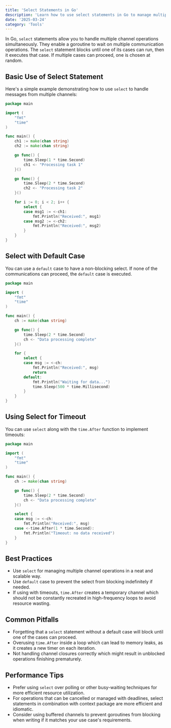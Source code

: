 ```yaml
---
title: 'Select Statements in Go'
description: 'Learn how to use select statements in Go to manage multiple channel operations concurrently.'
date: '2025-03-24'
category: 'Tools'
---
```


In Go, `select` statements allow you to handle multiple channel operations simultaneously. They enable a goroutine to wait on multiple communication operations. The `select` statement blocks until one of its cases can run, then it executes that case. If multiple cases can proceed, one is chosen at random.

## Basic Use of Select Statement

Here's a simple example demonstrating how to use `select` to handle messages from multiple channels:

```go
package main

import (
	"fmt"
	"time"
)

func main() {
	ch1 := make(chan string)
	ch2 := make(chan string)

	go func() {
		time.Sleep(1 * time.Second)
		ch1 <- "Processing task 1"
	}()

	go func() {
		time.Sleep(2 * time.Second)
		ch2 <- "Processing task 2"
	}()

	for i := 0; i < 2; i++ {
		select {
		case msg1 := <-ch1:
			fmt.Println("Received:", msg1)
		case msg2 := <-ch2:
			fmt.Println("Received:", msg2)
		}
	}
}
```

## Select with Default Case

You can use a `default` case to have a non-blocking select. If none of the communications can proceed, the `default` case is executed.

```go
package main

import (
	"fmt"
	"time"
)

func main() {
	ch := make(chan string)

	go func() {
		time.Sleep(2 * time.Second)
		ch <- "Data processing complete"
	}()

	for {
		select {
		case msg := <-ch:
			fmt.Println("Received:", msg)
			return
		default:
			fmt.Println("Waiting for data...")
			time.Sleep(500 * time.Millisecond)
		}
	}
}
```

## Using Select for Timeout

You can use `select` along with the `time.After` function to implement timeouts:

```go
package main

import (
	"fmt"
	"time"
)

func main() {
	ch := make(chan string)

	go func() {
		time.Sleep(2 * time.Second)
		ch <- "Data processing complete"
	}()

	select {
	case msg := <-ch:
		fmt.Println("Received:", msg)
	case <-time.After(1 * time.Second):
		fmt.Println("Timeout: no data received")
	}
}
```

## Best Practices

- Use `select` for managing multiple channel operations in a neat and scalable way.
- Use `default` case to prevent the select from blocking indefinitely if needed.
- If using with timeouts, `time.After` creates a temporary channel which should not be constantly recreated in high-frequency loops to avoid resource wasting.

## Common Pitfalls

- Forgetting that a `select` statement without a default case will block until one of the cases can proceed.
- Overusing `time.After` inside a loop which can lead to memory leaks, as it creates a new timer on each iteration.
- Not handling channel closures correctly which might result in unblocked operations finishing prematurely.

## Performance Tips

- Prefer using `select` over polling or other busy-waiting techniques for more efficient resource utilization.
- For operations that can be cancelled or managed with deadlines, select statements in combination with context package are more efficient and idiomatic.
- Consider using buffered channels to prevent goroutines from blocking when writing if it matches your use case's requirements.